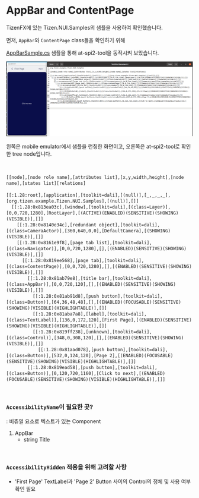 # AppBar and ContentPage

TizenFX에 있는 Tizen.NUI.Samples의 샘플을 사용하여 확인했습니다.

먼저, `AppBar`와 `ContentPage` class들을 확인하기 위해 

[AppBarSample.cs](https://github.com/Samsung/TizenFX/blob/master/test/Tizen.NUI.Samples/Tizen.NUI.Samples/Samples/AppBarSample.cs) 샘플을 통해 at-spi2-tool을 동작시켜 보았습니다.

![AppBar](./images/1.AppBar.png)

왼쪽은 mobile emulator에서 샘플을 런칭한 화면이고, 오른쪽은 at-spi2-tool로 확인한 tree node입니다.

<br>

```
[[node],[node role name],[attributes list],[x,y,width,height],[node name],[states list][relations]

[[:1.28:root],[application],[toolkit=dali],[(null)],[_,_,_,_],[org.tizen.example.Tizen.NUI.Samples],[(null)],[]]
  [[:1.28:0x813ea03c],[window],[toolkit=dali],[(class=Layer)],[0,0,720,1280],[RootLayer],[(ACTIVE)(ENABLED)(SENSITIVE)(SHOWING)(VISIBLE)],[]]
    [[:1.28:0x8140e34c],[redundant object],[toolkit=dali],[(class=CameraActor)],[360,640,0,0],[DefaultCamera],[(SHOWING)(VISIBLE)],[]]
    [[:1.28:0x8161e9f8],[page tab list],[toolkit=dali],[(class=Navigator)],[0,0,720,1280],[],[(ENABLED)(SENSITIVE)(SHOWING)(VISIBLE)],[]]
      [[:1.28:0x819ee568],[page tab],[toolkit=dali],[(class=ContentPage)],[0,0,720,1280],[],[(ENABLED)(SENSITIVE)(SHOWING)(VISIBLE)],[]]
        [[:1.28:0x81ab79e8],[title bar],[toolkit=dali],[(class=AppBar)],[0,0,720,120],[],[(ENABLED)(SENSITIVE)(SHOWING)(VISIBLE)],[]]
          [[:1.28:0x81ab91d8],[push button],[toolkit=dali],[(class=Button)],[64,36,48,48],[],[(ENABLED)(FOCUSABLE)(SENSITIVE)(SHOWING)(VISIBLE)(HIGHLIGHTABLE)],[]]
          [[:1.28:0x81aba7a8],[label],[toolkit=dali],[(class=TextLabel)],[136,0,172,120],[First Page],[(ENABLED)(SENSITIVE)(SHOWING)(VISIBLE)(HIGHLIGHTABLE)],[]]
          [[:1.28:0x819ff238],[unknown],[toolkit=dali],[(class=Control)],[348,0,308,120],[],[(ENABLED)(SENSITIVE)(SHOWING)(VISIBLE)],[]]
            [[:1.28:0x81aad078],[push button],[toolkit=dali],[(class=Button)],[532,0,124,120],[Page 2],[(ENABLED)(FOCUSABLE)(SENSITIVE)(SHOWING)(VISIBLE)(HIGHLIGHTABLE)],[]]
        [[:1.28:0x819ead58],[push button],[toolkit=dali],[(class=Button)],[0,120,720,1160],[Click to next],[(ENABLED)(FOCUSABLE)(SENSITIVE)(SHOWING)(VISIBLE)(HIGHLIGHTABLE)],[]]
```

<br>

### `AccessibilityName`이 필요한 곳?
 : 비쥬얼 요소로 텍스트가 있는 Component

1. AppBar
     - string Title


<br>

### `AccessibilityHidden` 적용을 위해 고려할 사항

- 'First Page' TextLabel과 'Page 2' Button 사이의 Control의 정체 및 사용 여부 확인 필요

